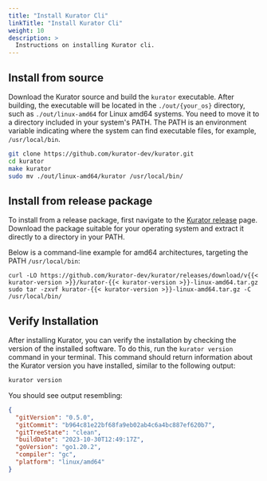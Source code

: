 ```yaml
---
title: "Install Kurator Cli"
linkTitle: "Install Kurator Cli"
weight: 10
description: >
  Instructions on installing Kurator cli.
---
```


## Install from source

Download the Kurator source and build the `kurator` executable. 
After building, the executable will be located in the `./out/{your_os}` directory, such as `./out/linux-amd64` for Linux amd64 systems. 
You need to move it to a directory included in your system's PATH. 
The PATH is an environment variable indicating where the system can find executable files, for example, `/usr/local/bin`.

```bash
git clone https://github.com/kurator-dev/kurator.git
cd kurator
make kurator
sudo mv ./out/linux-amd64/kurator /usr/local/bin/
```

## Install from release package

To install from a release package, first navigate to the [Kurator release](https://github.com/kurator-dev/kurator/releases) page. 
Download the package suitable for your operating system and extract it directly to a directory in your PATH.

Below is a command-line example for amd64 architectures, targeting the PATH `/usr/local/bin`:

```console
curl -LO https://github.com/kurator-dev/kurator/releases/download/v{{< kurator-version >}}/kurator-{{< kurator-version >}}-linux-amd64.tar.gz
sudo tar -zxvf kurator-{{< kurator-version >}}-linux-amd64.tar.gz -C /usr/local/bin/
```

## Verify Installation

After installing Kurator, you can verify the installation by checking the version of the installed software. 
To do this, run the `kurator version` command in your terminal. 
This command should return information about the Kurator version you have installed, similar to the following output:

```bash
kurator version
```

You should see output resembling:

```json
{
  "gitVersion": "0.5.0",
  "gitCommit": "b964c81e22bf68fa9eb02ab4c6a4bc887ef620b7",
  "gitTreeState": "clean",
  "buildDate": "2023-10-30T12:49:17Z",
  "goVersion": "go1.20.2",
  "compiler": "gc",
  "platform": "linux/amd64"
}
```
